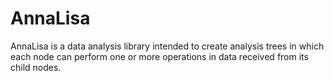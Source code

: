 # AnnaLisa

AnnaLisa is a data analysis library intended to create analysis trees in which each node can perform one or more operations in data received from its child nodes.
